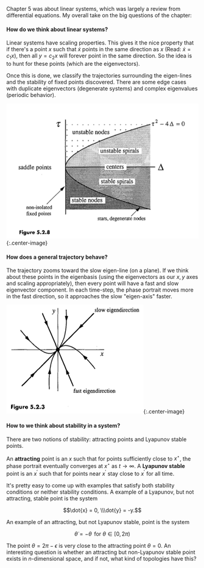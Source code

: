 
Chapter 5 was about linear systems, which was largely a review from differential equations. My overall take on the big questions of the chapter:

#### **How do we think about linear systems?**

Linear systems have scaling properties. This gives it the nice property that if there's a point $x$ such that $\dot{x}$ points in the same direction as $x$ (Read: $\dot{x} = c_1x$), then all $y = c_2x$ will forever point in the same direction. So the idea is to hunt for these points (which are the eigenvectors). 

Once this is done, we classify the trajectories surrounding the eigen-lines and the stability of fixed points discovered. There are some edge cases with duplicate eigenvectors (degenerate systems) and complex eigenvalues (periodic behavior). 

![Classification of fixed points](/assets/strogatz5_classifications.png){:.center-image}

#### **How does a general trajectory behave?**

The trajectory zooms toward the slow eigen-line (on a plane). If we think about these points in the eigenbasis (using the eigenvectors as our $x,y$ axes and scaling appropriately), then every point will have a fast and slow eigenvector component. In each time-step, the phase portrait moves more in the fast direction, so it approaches the slow "eigen-axis" faster.

![Fast and slow eigendirections](/assets/strogatz5_fastslow.png){:.center-image}

#### **How to we think about stability in a system?**

There are two notions of stability: attracting points and Lyapunov stable points.

An **attracting** point is an $x$ such that for points sufficiently close to $x^\star$, the phase portrait eventually converges at $x^\star$ as $t\to \infty$. A **Lyapunov stable** point is an $x^\prime$ such that for points near $x^\prime$ stay close to $x^\prime$ for all time.

It's pretty easy to come up with examples that satisfy both stability conditions or neither stability conditions. A example of a Lyapunov, but not attracting, stable point is the system 

$$\dot{x} = 0, \\\dot{y} = -y.$$

An example of an attracting, but not Lyapunov stable, point is the system

$$\dot{\theta} = -\theta\, \text{ for }\theta\in[0, 2\pi) $$

The point $\theta = 2\pi-\epsilon$ is very close to the attracting point $\theta = 0$. An interesting question is whether an attracting but non-Lyapunov stable point exists in $n$-dimensional space, and if not, what kind of topologies have this?
